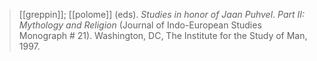 > [[greppin]]; [[polome]] (eds). *Studies in honor of Jaan Puhvel*. *Part II: Mythology and Religion* (Journal of Indo-European Studies Monograph # 21). Washington, DC, The Institute for the Study of Man, 1997.